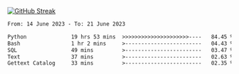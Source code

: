 [![GitHub Streak](https://streak-stats.demolab.com?user=renren-017&theme=sea&hide_border=true&background=DD272700)](https://git.io/streak-stats)

<!--START_SECTION:waka-->

```txt
From: 14 June 2023 - To: 21 June 2023

Python              19 hrs 53 mins  >>>>>>>>>>>>>>>>>>>>>----   84.45 %
Bash                1 hr 2 mins     >------------------------   04.43 %
SQL                 49 mins         >------------------------   03.47 %
Text                37 mins         >------------------------   02.63 %
Gettext Catalog     33 mins         >------------------------   02.35 %
```

<!--END_SECTION:waka-->
